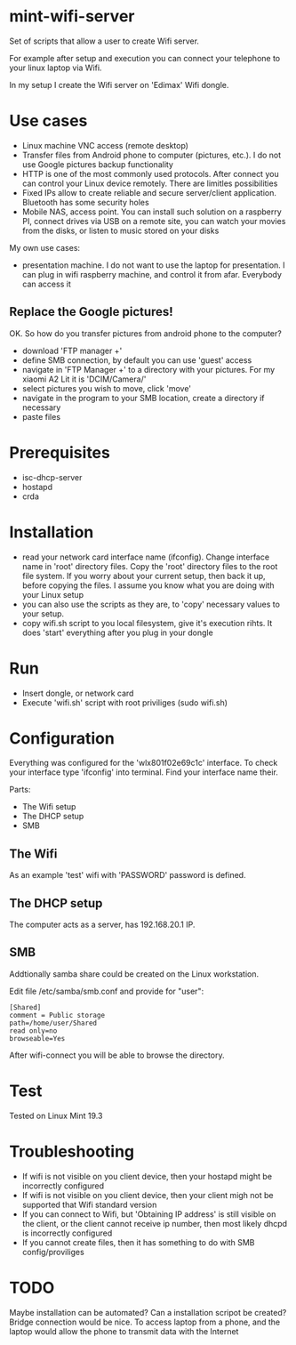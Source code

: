 # mint-wifi-server

Set of scripts that allow a user to create Wifi server. 

For example after setup and execution you can connect your telephone to your linux laptop via Wifi.

In my setup I create the Wifi server on 'Edimax' Wifi dongle.

# Use cases

 - Linux machine VNC access (remote desktop)
 - Transfer files from Android phone to computer (pictures, etc.). I do not use Google pictures backup functionality
 - HTTP is one of the most commonly used protocols. After connect you can control your Linux device remotely. There are limitles possibilities
 - Fixed IPs allow to create reliable and secure server/client application. Bluetooth has some security holes
 - Mobile NAS, access point. You can install such solution on a raspberry PI, connect drives via USB on a remote site, you can watch your movies from the disks, or listen to music stored on your disks
 
 My own use cases:
 
   - presentation machine. I do not want to use the laptop for presentation. I can plug in wifi raspberry machine, and control it from afar. Everybody can access it
  
## Replace the Google pictures!

OK. So how do you transfer pictures from android phone to the computer?

 - download 'FTP manager +'
 - define SMB connection, by default you can use 'guest' access
 - navigate in 'FTP Manager +' to a directory with your pictures. For my xiaomi A2 Lit it is 'DCIM/Camera/'
 - select pictures you wish to move, click 'move'
 - navigate in the program to your SMB location, create a directory if necessary
 - paste files

# Prerequisites

 - isc-dhcp-server
 - hostapd
 - crda

# Installation

 - read your network card interface name (ifconfig). Change interface name in 'root' directory files. Copy the 'root' directory files to the root file system. If you worry about your current setup, then back it up, before copying the files. I assume you know what you are doing with your Linux setup
 - you can also use the scripts as they are, to 'copy' necessary values to your setup.
 - copy wifi.sh script to you local filesystem, give it's execution rihts. It does 'start' everything after you plug in your dongle

# Run

 - Insert dongle, or network card
 - Execute 'wifi.sh' script with root priviliges (sudo wifi.sh)

# Configuration

Everything was configured for the 'wlx801f02e69c1c' interface. To check your interface type 'ifconfig' into terminal. Find your interface name their.

Parts:

 - The Wifi setup
 - The DHCP setup
 - SMB

## The Wifi

As an example 'test' wifi with 'PASSWORD' password is defined.

## The DHCP setup

The computer acts as a server, has 192.168.20.1 IP.

## SMB

Addtionally samba share could be created on the Linux workstation.

Edit file /etc/samba/smb.conf and provide for "user":

```
[Shared]
comment = Public storage
path=/home/user/Shared
read only=no
browseable=Yes
```

After wifi-connect you will be able to browse the directory.

# Test

Tested on Linux Mint 19.3

# Troubleshooting

 - If wifi is not visible on you client device, then your hostapd might be incorrectly configured
 - If wifi is not visible on you client device, then your client migh not be supported that Wifi standard version
 - If you can connect to Wifi, but 'Obtaining IP address' is still visible on the client, or the client cannot receive ip number, then most likely dhcpd is incorrectly configured
 - If you cannot create files, then it has something to do with SMB config/proviliges
 
 # TODO
 
 Maybe installation can be automated? Can a installation scripot be created?
 Bridge connection would be nice. To access laptop from a phone, and the laptop would allow the phone to transmit data with the Internet
